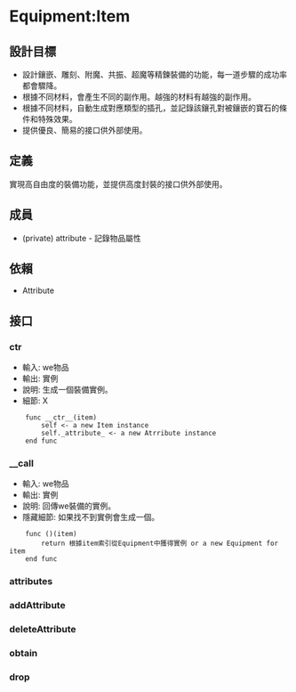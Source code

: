 # Equipment:Item

## 設計目標
- 設計鑲嵌、雕刻、附魔、共振、超魔等精鍊裝備的功能，每一道步驟的成功率都會驟降。
- 根據不同材料，會產生不同的副作用。越強的材料有越強的副作用。
- 根據不同材料，自動生成對應類型的插孔，並記錄該鑲孔對被鑲嵌的寶石的條件和特殊效果。
- 提供優良、簡易的接口供外部使用。

## 定義
實現高自由度的裝備功能，並提供高度封裝的接口供外部使用。

## 成員
- (private) attribute - 記錄物品屬性

## 依賴
- Attribute

## 接口

### __ctr__
- 輸入: we物品
- 輸出: 實例
- 說明: 生成一個裝備實例。
- 細節: X
```
    func __ctr__(item)
        self <- a new Item instance
        self._attribute_ <- a new Atrribute instance
    end func
```

### __call
- 輸入: we物品
- 輸出: 實例
- 說明: 回傳we裝備的實例。
- 隱藏細節: 如果找不到實例會生成一個。
```
    func ()(item)
        return 根據item索引從Equipment中獲得實例 or a new Equipment for item
    end func
```

### attributes

### addAttribute

### deleteAttribute

### obtain

### drop

